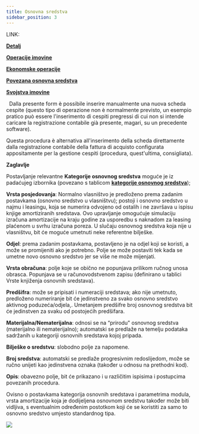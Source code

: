 ```yaml
---
title: Osnovna sredstva
sidebar_position: 3
---
```


LINK:

**[Detalj](/docs/finance-area/fixed-assets/fixed-assets-management/detail)**

**[Operacije imovine](/docs/finance-area/fixed-assets/fixed-assets-management/patrimonial-operations)**

**[Ekonomske operacije](/docs/finance-area/fixed-assets/fixed-assets-management/economical-operations)**

**[Povezana osnovna sredstva](/docs/finance-area/fixed-assets/fixed-assets-management/linked-fixed-assets)**

**[Svojstva imovine](/docs/finance-area/fixed-assets/fixed-assets-management/fixed-assets-property)**

 
Dalla presente form è possibile inserire manualmente una nuova scheda cespite (questo tipo di operazione non è normalmente previsto, un esempio pratico può essere l'inserimento di cespiti pregressi di cui non si intende caricare la registrazione contabile già presente, magari, su un precedente software).

Questa procedura è alternativa all'inserimento della scheda direttamente dalla registrazione contabile della fattura di acquisto configurata appositamente per la gestione cespiti (procedura, quest'ultima, consigliata).


**Zaglavlje**

Postavljanje relevantne **Kategorije osnovnog sredstva** moguće je iz padaćujeg izbornika (povezano s tablicom **[kategorije osnovnog sredstva](/docs/configurations/tables/finance/fixed-asset-category)**);

**Vrsta posjedovanja**: Normalno vlasništvo je predloženo prema zadanim postavkama (osnovno sredstvo u vlasništvu); postoji i osnovno sredstvo u najmu i leasingu, koja se numerira odvojeno od ostalih i ne završava u ispisu knjige amortiziranih sredstava. Ovo upravljanje omogućuje simulaciju izračuna amortizacije na kraju godine za usporedbu s naknadom za leasing plaćenom u svrhu izračuna poreza. U slučaju osnovnog sredstva koja nije u vlasništvu, bit će moguće umetnuti neke referentne bilješke.  

**Odjel**: prema zadanim postavkama, postavljeno je na odjel koji se koristi, a može se promijeniti ako je potrebno. Polje se može postaviti tek kada se umetne novo osnovno sredstvo jer se više ne može mijenjati.  

**Vrsta obračuna**: polje koje se obično ne popunjava prilikom ručnog unosa obrasca. Popunjava se u računovodstvenom zapisu (definirano u tablici Vrste knjiženja osnovnih sredstava). 

**Predšifra**: može se pripisati i numeraciji sredstava; ako nije umetnuto, predloženo numeriranje bit će jedinstveno za svako osnovno sredstvo aktivnog poduzeća/odjela,. Umetanjem predšifre broj osnovnog sredstva bit će jedinstven za svaku od postojećih predšifara.  

**Materijalna/Nematerijalna**: odnosi se na “prirodu" osnovnog sredstva (materijalno ili nematerijalno); automatski se predlaže na temelju podataka sadržanih u kategoriji osnovnih sredstava kojoj pripada.  

**Bilješke o sredstvu**: slobodno polje za napomene.  

**Broj sredstva**: automatski se predlaže progresivnim redoslijedom, može se ručno unijeti kao jedinstvena oznaka (također u odnosu na prethodni kod).  

**Opis**: obavezno polje, bit će prikazano i u različitim ispisima i postupcima povezanih procedura.  

Ovisno o postavkama kategorija osnovnih sredstava i parametrima modula, vrsta amortizacije koja je dodijeljena osnovnom sredstvu također može biti vidljiva, s eventualnim određenim postotkom koji će se koristiti za samo to osnovno sredstvo umjesto standardnog tipa.  

![](/img/it-it/finance-area/fixed-assets/fixed-assets-management/image01.png)



